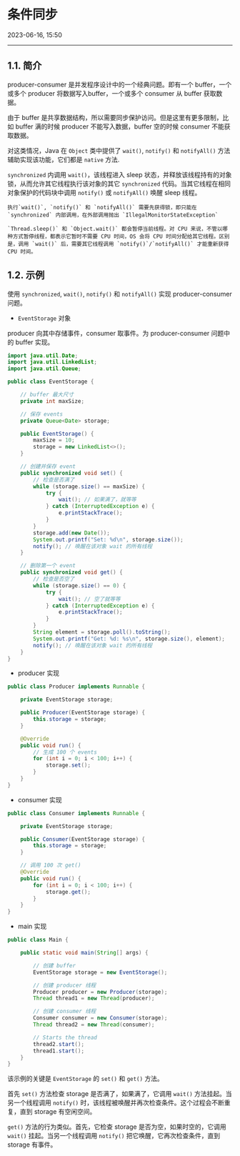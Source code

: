 # 条件同步

2023-06-16, 15:50
****
## 1.1. 简介

producer-consumer 是并发程序设计中的一个经典问题。即有一个 buffer，一个或多个 producer 将数据写入buffer，一个或多个 consumer 从 buffer 获取数据。

由于 buffer 是共享数据结构，所以需要同步保护访问。但是这里有更多限制，比如 buffer 满的时候 producer 不能写入数据，buffer 空的时候 consumer 不能获取数据。

对这类情况，Java 在 `Object` 类中提供了 `wait()`, `notify()` 和 `notifyAll()` 方法辅助实现该功能，它们都是 `native` 方法.

`synchronized`  内调用 `wait()`，该线程进入 sleep 状态，并释放该线程持有的对象锁，从而允许其它线程执行该对象的其它 `synchronized` 代码。当其它线程在相同对象保护的代码块中调用 `notify()` 或 `notifyAll()` 唤醒 sleep 线程。

```ad-warning
执行`wait()`, `notify()` 和 `notifyAll()` 需要先获得锁，即只能在 `synchronized` 内部调用，在外部调用抛出 `IllegalMonitorStateException`
```

```ad-tip
`Thread.sleep()` 和 `Object.wait()` 都会暂停当前线程。对 CPU 来说，不管以哪种方式暂停线程，都表示它暂时不需要 CPU 时间，OS 会将 CPU 时间分配给其它线程。区别是，调用 `wait()` 后，需要其它线程调用 `notify()`/`notifyAll()` 才能重新获得 CPU 时间。
```

## 1.2. 示例

使用 `synchronized`, `wait()`, `notify()` 和 `notifyAll()` 实现 producer-consumer 问题。

- `EventStorage` 对象

producer 向其中存储事件，consumer 取事件。为 producer-consumer 问题中的 buffer 实现。

```java
import java.util.Date;
import java.util.LinkedList;
import java.util.Queue;

public class EventStorage {

    // buffer 最大尺寸
    private int maxSize;

    // 保存 events
    private Queue<Date> storage;

    public EventStorage() {
        maxSize = 10;
        storage = new LinkedList<>();
    }

    // 创建并保存 event
    public synchronized void set() {
	    // 检查是否满了
        while (storage.size() == maxSize) {
            try {
                wait(); // 如果满了，就等等
            } catch (InterruptedException e) {
                e.printStackTrace();
            }
        }
        storage.add(new Date());
        System.out.printf("Set: %d\n", storage.size());
        notify(); // 唤醒在该对象 wait 的所有线程
    }

    // 删除第一个 event
    public synchronized void get() {
	    // 检查是否空了
        while (storage.size() == 0) {
            try {
                wait(); // 空了就等等
            } catch (InterruptedException e) {
                e.printStackTrace();
            }
        }
        String element = storage.poll().toString();
        System.out.printf("Get: %d: %s\n", storage.size(), element);
        notify(); // 唤醒在该对象 wait 的所有线程
    }
}
```

- producer 实现

```java
public class Producer implements Runnable {

    private EventStorage storage;

    public Producer(EventStorage storage) {
        this.storage = storage;
    }

    @Override
    public void run() {
	    // 生成 100 个 events
        for (int i = 0; i < 100; i++) {
            storage.set();
        }
    }
}
```

- consumer 实现

```java
public class Consumer implements Runnable {

    private EventStorage storage;

    public Consumer(EventStorage storage) {
        this.storage = storage;
    }

    // 调用 100 次 get()
    @Override
    public void run() {
        for (int i = 0; i < 100; i++) {
            storage.get();
        }
    }
}
```

- main 实现

```java
public class Main {

    public static void main(String[] args) {

        // 创建 buffer
        EventStorage storage = new EventStorage();

        // 创建 producer 线程
        Producer producer = new Producer(storage);
        Thread thread1 = new Thread(producer);

        // 创建 consumer 线程
        Consumer consumer = new Consumer(storage);
        Thread thread2 = new Thread(consumer);

        // Starts the thread
        thread2.start();
        thread1.start();
    }
}
```

该示例的关键是 `EventStorage` 的 `set()` 和 `get()` 方法。

首先 `set()` 方法检查 storage 是否满了，如果满了，它调用 `wait()` 方法挂起。当另一个线程调用 `notify()` 时，该线程被唤醒并再次检查条件。这个过程会不断重复，直到 storage 有空闲空间。

`get()` 方法的行为类似。首先，它检查 storage 是否为空，如果时空的，它调用 `wait()` 挂起。当另一个线程调用 `notify()` 把它唤醒，它再次检查条件，直到 storage 有事件。

